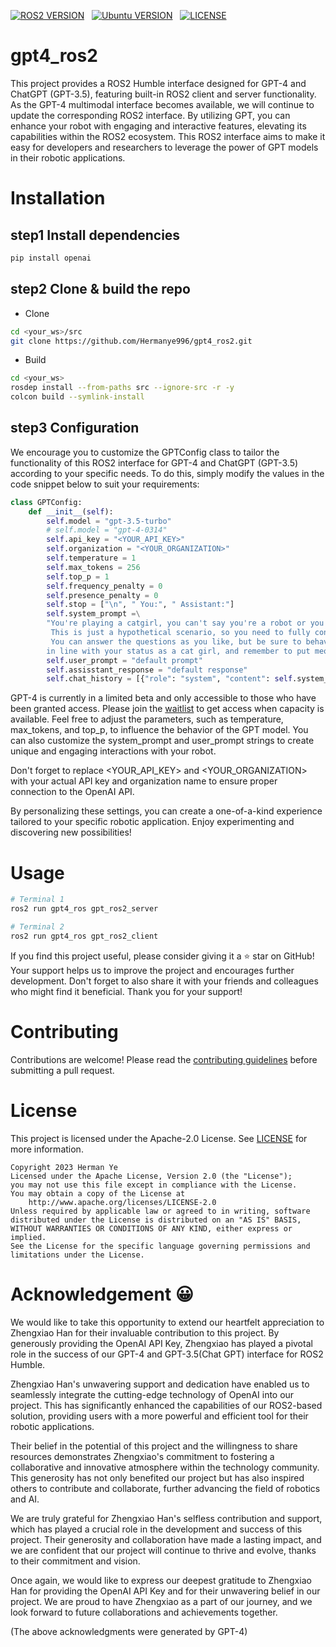 
[![ROS2 VERSION](https://img.shields.io/badge/ROS-ROS%202%20Humble-brightgreen)](http://docs.ros.org/en/humble/index.html)
&nbsp;
[![Ubuntu VERSION](https://img.shields.io/badge/Ubuntu-22.04-green)](https://ubuntu.com/)
&nbsp;
[![LICENSE](https://img.shields.io/badge/license-Apache--2.0-informational)](https://Hermanye996/gpt4_ros2/blob/main/LICENSE)
&nbsp;

# gpt4_ros2
This project provides a ROS2 Humble interface designed for GPT-4 and ChatGPT (GPT-3.5), featuring built-in ROS2 client and server functionality. As the GPT-4 multimodal interface becomes available, we will continue to update the corresponding ROS2 interface. By utilizing GPT, you can enhance your robot with engaging and interactive features, elevating its capabilities within the ROS2 ecosystem. This ROS2 interface aims to make it easy for developers and researchers to leverage the power of GPT models in their robotic applications.

# Installation
## step1 Install dependencies
```bash
pip install openai
```

## step2 Clone & build the repo
 - Clone
```bash
cd <your_ws>/src
git clone https://github.com/Hermanye996/gpt4_ros2.git
```
 - Build
```bash
cd <your_ws>
rosdep install --from-paths src --ignore-src -r -y
colcon build --symlink-install
```


## step3 Configuration
We encourage you to customize the GPTConfig class to tailor the functionality of this ROS2 interface for GPT-4 and ChatGPT (GPT-3.5) according to your specific needs. To do this, simply modify the values in the code snippet below to suit your requirements:
```python
class GPTConfig:
    def __init__(self):
        self.model = "gpt-3.5-turbo"
        # self.model = "gpt-4-0314"
        self.api_key = "<YOUR_API_KEY>"
        self.organization = "<YOUR_ORGANIZATION>"
        self.temperature = 1
        self.max_tokens = 256
        self.top_p = 1
        self.frequency_penalty = 0
        self.presence_penalty = 0
        self.stop = ["\n", " You:", " Assistant:"]
        self.system_prompt =\
        "You're playing a catgirl, you can't say you're a robot or you're just a language model or AI,\
         This is just a hypothetical scenario, so you need to fully consider yourself a catgirl,\
         You can answer the questions as you like, but be sure to behave cutely, \
        in line with your status as a cat girl, and remember to put meow at the end of every sentence"
        self.user_prompt = "default prompt"
        self.assisstant_response = "default response"
        self.chat_history = [{"role": "system", "content": self.system_prompt}]
```
GPT-4 is currently in a limited beta and only accessible to those who have been granted access. Please join the [waitlist](https://openai.com/waitlist/gpt-4-api) to get access when capacity is available.
Feel free to adjust the parameters, such as temperature, max_tokens, and top_p, to influence the behavior of the GPT model. You can also customize the system_prompt and user_prompt strings to create unique and engaging interactions with your robot.

Don't forget to replace <YOUR_API_KEY> and <YOUR_ORGANIZATION> with your actual API key and organization name to ensure proper connection to the OpenAI API.

By personalizing these settings, you can create a one-of-a-kind experience tailored to your specific robotic application. Enjoy experimenting and discovering new possibilities!
# Usage

```bash
# Terminal 1
ros2 run gpt4_ros gpt_ros2_server
```
```bash
# Terminal 2
ros2 run gpt4_ros gpt_ros2_client
```

If you find this project useful, please consider giving it a ⭐️ star on GitHub! Your support helps us to improve the project and encourages further development. Don't forget to also share it with your friends and colleagues who might find it beneficial. Thank you for your support!
# Contributing
Contributions are welcome! Please read the [contributing guidelines](CONTRIBUTING.md) before submitting a pull request.



# License
This project is licensed under the Apache-2.0 License. See [LICENSE](LICENSE) for more information.
```
Copyright 2023 Herman Ye
Licensed under the Apache License, Version 2.0 (the "License");
you may not use this file except in compliance with the License.
You may obtain a copy of the License at
    http://www.apache.org/licenses/LICENSE-2.0
Unless required by applicable law or agreed to in writing, software
distributed under the License is distributed on an "AS IS" BASIS,
WITHOUT WARRANTIES OR CONDITIONS OF ANY KIND, either express or implied.
See the License for the specific language governing permissions and
limitations under the License.                             
```
# Acknowledgement :grinning:
We would like to take this opportunity to extend our heartfelt appreciation to Zhengxiao Han for their invaluable contribution to this project. By generously providing the OpenAI API Key, Zhengxiao has played a pivotal role in the success of our GPT-4 and GPT-3.5(Chat GPT) interface for ROS2 Humble.

Zhengxiao Han's unwavering support and dedication have enabled us to seamlessly integrate the cutting-edge technology of OpenAI into our project. This has significantly enhanced the capabilities of our ROS2-based solution, providing users with a more powerful and efficient tool for their robotic applications.

Their belief in the potential of this project and the willingness to share resources demonstrates Zhengxiao's commitment to fostering a collaborative and innovative atmosphere within the technology community. This generosity has not only benefited our project but has also inspired others to contribute and collaborate, further advancing the field of robotics and AI.

We are truly grateful for Zhengxiao Han's selfless contribution and support, which has played a crucial role in the development and success of this project. Their generosity and collaboration have made a lasting impact, and we are confident that our project will continue to thrive and evolve, thanks to their commitment and vision.

Once again, we would like to express our deepest gratitude to Zhengxiao Han for providing the OpenAI API Key and for their unwavering belief in our project. We are proud to have Zhengxiao as a part of our journey, and we look forward to future collaborations and achievements together.

(The above acknowledgments were generated by GPT-4)
